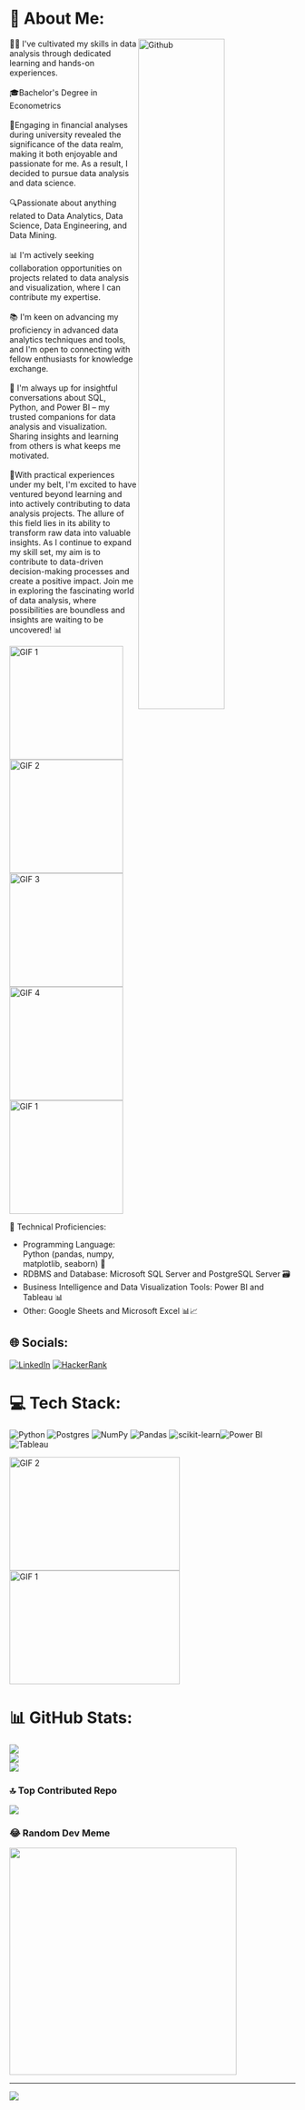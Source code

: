 # 🌟 About Me:

<img width="55%" align="right" alt="Github" src="https://media1.giphy.com/media/qgQUggAC3Pfv687qPC/200.webp?cid=ecf05e47kmfmekblwxo3coao1mx13fdilika1s910pe6zg5c&ep=v1_gifs_search&rid=200.webp&ct=g" />


👩‍💻 I've cultivated my skills in data analysis through dedicated learning and hands-on experiences.<br><br>🎓Bachelor's Degree in Econometrics<br><br>🔗Engaging in financial analyses during university revealed the significance of the data realm, making it both enjoyable and passionate for me. As a result, I decided to pursue data analysis and data science.<br><br>🔍Passionate about anything related to Data Analytics, Data Science, Data Engineering, and Data Mining.<br><br>📊 I'm actively seeking collaboration opportunities on projects related to data analysis and visualization, where I can contribute my expertise.<br><br>📚 I'm keen on advancing my proficiency in advanced data analytics techniques and tools, and I'm open to connecting with fellow enthusiasts for knowledge exchange.<br><br>🤝 I'm always up for insightful conversations about SQL, Python, and Power BI – my trusted companions for data analysis and visualization. Sharing insights and learning from others is what keeps me motivated.<br><br>🚀With practical experiences under my belt, I'm excited to have ventured beyond learning and into actively contributing to data analysis projects. The allure of this field lies in its ability to transform raw data into valuable insights. As I continue to expand my skill set, my aim is to contribute to data-driven decision-making processes and create a positive impact. Join me in exploring the fascinating world of data analysis, where possibilities are boundless and insights are waiting to be uncovered! 📊


<img src="https://media0.giphy.com/media/3osxYc2axjCJNsCXyE/giphy.gif" alt="GIF 1" width="200" height="200"><img src="https://media3.giphy.com/media/26tn33aiTi1jkl6H6/200w.webp" alt="GIF 2" width="200" height="200"><img src="https://media1.giphy.com/media/3oKIPEqDGUULpEU0aQ/200.webp" alt="GIF 3" width="200" height="200"><img src="https://media1.giphy.com/media/JWuBH9rCO2uZuHBFpm/giphy.gif" alt="GIF 4" width="200" height="200"><img src="https://media4.giphy.com/media/iYTXFJofI7I987H92k/200w.webp?cid=ecf05e47u0hk789j5r6ivm5h9m6ljgepc8polm6by9uwd9xg&ep=v1_gifs_search&rid=200w.webp&ct=g" alt="GIF 1" width="200" height="200">









🔧 Technical Proficiencies:
- Programming Language: Python (pandas, numpy, matplotlib, seaborn) 🐍
- RDBMS and Database: Microsoft SQL Server and PostgreSQL Server 🗃️
- Business Intelligence and Data Visualization Tools: Power BI and Tableau 📊
- Other: Google Sheets and Microsoft Excel 📊📈


## 🌐 Socials:
[![LinkedIn](https://img.shields.io/badge/LinkedIn-%230077B5.svg?logo=linkedin&logoColor=white)](https://www.linkedin.com/in/murat-t%C3%BCkel-a81814242/)
[![HackerRank](https://img.shields.io/badge/HackerRank-%2300C853.svg?logo=hackerrank&logoColor=white)](https://www.hackerrank.com/muratukel)

# 💻 Tech Stack:
![Python](https://img.shields.io/badge/python-3670A0?style=for-the-badge&logo=python&logoColor=ffdd54) ![Postgres](https://img.shields.io/badge/postgres-%23316192.svg?style=for-the-badge&logo=postgresql&logoColor=white) ![NumPy](https://img.shields.io/badge/numpy-%23013243.svg?style=for-the-badge&logo=numpy&logoColor=white) ![Pandas](https://img.shields.io/badge/pandas-%23150458.svg?style=for-the-badge&logo=pandas&logoColor=white) ![scikit-learn](https://img.shields.io/badge/scikit--learn-%23F7931E.svg?style=for-the-badge&logo=scikit-learn&logoColor=white)![Power BI](https://img.shields.io/badge/Power_BI-%23F2C811.svg?style=for-the-badge&logo=powerbi&logoColor=white)![Tableau](https://img.shields.io/badge/Tableau-%23000000.svg?style=for-the-badge&logo=tableau&logoColor=white)


<img src="https://media3.giphy.com/media/coxQHKASG60HrHtvkt/200w.webp?cid=ecf05e47zoz9j8gr9rcrqykohuy5tu7vnfht4o6wihwv28y2&ep=v1_gifs_search&rid=200w.webp&ct=g" alt="GIF 2" width="300" height="200"><img src="https://media1.giphy.com/media/vISmwpBJUNYzukTnVx/200w.webp?cid=ecf05e47kmfmekblwxo3coao1mx13fdilika1s910pe6zg5c&ep=v1_gifs_search&rid=200w.webp&ct=g" alt="GIF 1" width="300" height="200">



# 📊 GitHub Stats:
![](https://github-readme-stats.vercel.app/api?username=muratukel&theme=dark&hide_border=false&include_all_commits=false&count_private=false)<br/>
![](https://github-readme-streak-stats.herokuapp.com/?user=muratukel&theme=dark&hide_border=false)<br/>
![](https://github-readme-stats.vercel.app/api/top-langs/?username=muratukel&theme=dark&hide_border=false&include_all_commits=false&count_private=false&layout=compact)

### 🔝 Top Contributed Repo
![](https://github-contributor-stats.vercel.app/api?username=muratukel&limit=5&theme=dark&combine_all_yearly_contributions=true)

### 😂 Random Dev Meme
<img src='https://randommeme-five.vercel.app/' style="height: 400px;"/>

---
[![](https://visitcount.itsvg.in/api?id=muratukel&icon=0&color=0)](https://visitcount.itsvg.in)

<!-- Proudly created with GPRM ( https://gprm.itsvg.in ) -->
